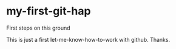 # my-first-git-hap
First steps on this ground

This is just a first let-me-know-how-to-work with github. Thanks.
